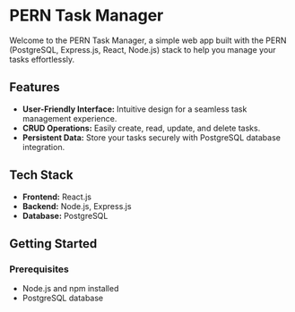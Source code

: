 # PERN Task Manager

Welcome to the PERN Task Manager, a simple web app built with the PERN (PostgreSQL, Express.js, React, Node.js) stack to help you manage your tasks effortlessly.

## Features

- **User-Friendly Interface:** Intuitive design for a seamless task management experience.
- **CRUD Operations:** Easily create, read, update, and delete tasks.
- **Persistent Data:** Store your tasks securely with PostgreSQL database integration.

## Tech Stack

- **Frontend:** React.js
- **Backend:** Node.js, Express.js
- **Database:** PostgreSQL

## Getting Started

### Prerequisites

- Node.js and npm installed
- PostgreSQL database
